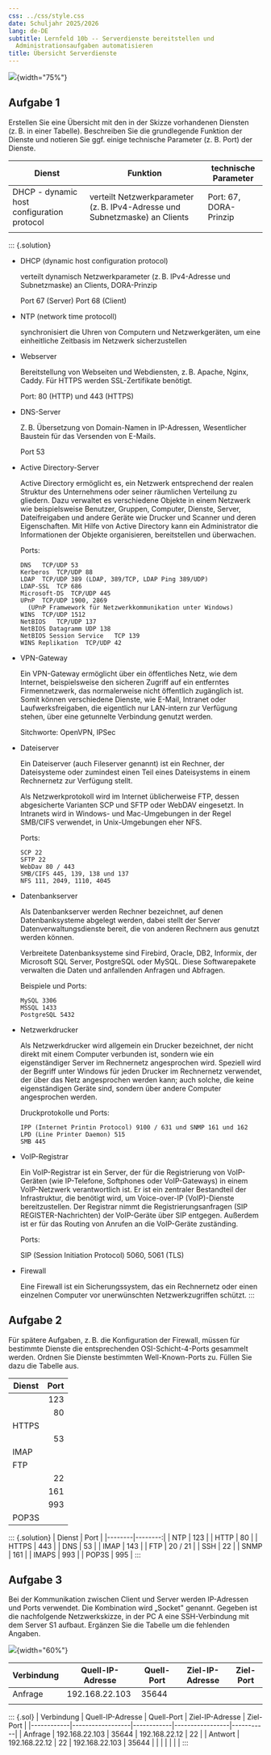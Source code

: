 ```yaml
---
css: ../css/style.css
date: Schuljahr 2025/2026
lang: de-DE
subtitle: Lernfeld 10b -- Serverdienste bereitstellen und
  Administrationsaufgaben automatisieren
title: Übersicht Serverdienste
---
```


![](images/skizze-netzwerk.png){width="75%"}

## Aufgabe 1

Erstellen Sie eine Übersicht mit den in der Skizze vorhandenen Diensten
(z. B. in einer Tabelle). Beschreiben Sie die grundlegende Funktion der
Dienste und notieren Sie ggf. einige technische Parameter (z. B. Port)
der Dienste.

| Dienst | Funktion | technische Parameter |
|----|----|----|
| DHCP - dynamic host configuration protocol | verteilt Netzwerkparameter (z. B. IPv4-Adresse und Subnetzmaske) an Clients | Port: 67, DORA-Prinzip |
|  |  |  |

::: {.solution}
- DHCP (dynamic host configuration protocol)

  verteilt dynamisch Netzwerkparameter (z. B. IPv4-Adresse und
  Subnetzmaske) an Clients, DORA-Prinzip

  Port 67 (Server) Port 68 (Client)

- NTP (network time protocoll)

  synchronisiert die Uhren von Computern und Netzwerkgeräten, um eine
  einheitliche Zeitbasis im Netzwerk sicherzustellen

- Webserver

  Bereitstellung von Webseiten und Webdiensten, z. B. Apache, Nginx,
  Caddy. Für HTTPS werden SSL-Zertifikate benötigt.

  Port: 80 (HTTP) und 443 (HTTPS)

- DNS-Server

  Z. B. Übersetzung von Domain-Namen in IP-Adressen, Wesentlicher
  Baustein für das Versenden von E-Mails.

  Port 53

- Active Directory-Server

  Active Directory ermöglicht es, ein Netzwerk entsprechend der realen
  Struktur des Unternehmens oder seiner räumlichen Verteilung zu
  gliedern. Dazu verwaltet es verschiedene Objekte in einem Netzwerk wie
  beispielsweise Benutzer, Gruppen, Computer, Dienste, Server,
  Dateifreigaben und andere Geräte wie Drucker und Scanner und deren
  Eigenschaften. Mit Hilfe von Active Directory kann ein Administrator
  die Informationen der Objekte organisieren, bereitstellen und
  überwachen.

  Ports:

      DNS   TCP/UDP 53
      Kerberos  TCP/UDP 88
      LDAP  TCP/UDP 389 (LDAP, 389/TCP, LDAP Ping 389/UDP)
      LDAP-SSL  TCP 686
      Microsoft-DS  TCP/UDP 445
      UPnP  TCP/UDP 1900, 2869
        (UPnP Framwework für Netzwerkkommunikation unter Windows)
      WINS  TCP/UDP 1512
      NetBIOS   TCP/UDP 137
      NetBIOS Datagramm UDP 138
      NetBIOS Session Service   TCP 139
      WINS Replikation  TCP/UDP 42

- VPN-Gateway

  Ein VPN-Gateway ermöglicht über ein öffentliches Netz, wie dem
  Internet, beispielsweise den sicheren Zugriff auf ein entferntes
  Firmennetzwerk, das normalerweise nicht öffentlich zugänglich ist.
  Somit können verschiedene Dienste, wie E-Mail, Intranet oder
  Laufwerksfreigaben, die eigentlich nur LAN-intern zur Verfügung
  stehen, über eine getunnelte Verbindung genutzt werden.

  Sitchworte: OpenVPN, IPSec

- Dateiserver

  Ein Dateiserver (auch Fileserver genannt) ist ein Rechner, der
  Dateisysteme oder zumindest einen Teil eines Dateisystems in einem
  Rechnernetz zur Verfügung stellt.

  Als Netzwerkprotokoll wird im Internet üblicherweise FTP, dessen
  abgesicherte Varianten SCP und SFTP oder WebDAV eingesetzt. In
  Intranets wird in Windows- und Mac-Umgebungen in der Regel SMB/CIFS
  verwendet, in Unix-Umgebungen eher NFS.

  Ports:

      SCP 22
      SFTP 22
      WebDav 80 / 443
      SMB/CIFS 445, 139, 138 und 137
      NFS 111, 2049, 1110, 4045

- Datenbankserver

  Als Datenbankserver werden Rechner bezeichnet, auf denen
  Datenbanksysteme abgelegt werden, dabei stellt der Server
  Datenverwaltungsdienste bereit, die von anderen Rechnern aus genutzt
  werden können.

  Verbreitete Datenbanksysteme sind Firebird, Oracle, DB2, Informix, der
  Microsoft SQL Server, PostgreSQL oder MySQL. Diese Softwarepakete
  verwalten die Daten und anfallenden Anfragen und Abfragen.

  Beispiele und Ports:

      MySQL 3306
      MSSQL 1433
      PostgreSQL 5432

- Netzwerkdrucker

  Als Netzwerkdrucker wird allgemein ein Drucker bezeichnet, der nicht
  direkt mit einem Computer verbunden ist, sondern wie ein
  eigenständiger Server im Rechnernetz angesprochen wird. Speziell wird
  der Begriff unter Windows für jeden Drucker im Rechnernetz verwendet,
  der über das Netz angesprochen werden kann; auch solche, die keine
  eigenständigen Geräte sind, sondern über andere Computer angesprochen
  werden.

  Druckprotokolle und Ports:

      IPP (Internet Printin Protocol) 9100 / 631 und SNMP 161 und 162
      LPD (Line Printer Daemon) 515
      SMB 445

- VoIP-Registrar

  Ein VoIP-Registrar ist ein Server, der für die Registrierung von
  VoIP-Geräten (wie IP-Telefone, Softphones oder VoIP-Gateways) in einem
  VoIP-Netzwerk verantwortlich ist. Er ist ein zentraler Bestandteil der
  Infrastruktur, die benötigt wird, um Voice-over-IP (VoIP)-Dienste
  bereitzustellen. Der Registrar nimmt die Registrierungsanfragen (SIP
  REGISTER-Nachrichten) der VoIP-Geräte über SIP entgegen. Außerdem ist
  er für das Routing von Anrufen an die VoIP-Geräte zuständing.

  Ports:

  SIP (Session Initiation Protocol) 5060, 5061 (TLS)

- Firewall

  Eine Firewall ist ein Sicherungssystem, das ein Rechnernetz oder einen
  einzelnen Computer vor unerwünschten Netzwerkzugriffen schützt.
:::

## Aufgabe 2

Für spätere Aufgaben, z. B. die Konfiguration der Firewall, müssen für
bestimmte Dienste die entsprechenden OSI-Schicht-4-Ports gesammelt
werden. Ordnen Sie Dienste bestimmten Well-Known-Ports zu. Füllen Sie
dazu die Tabelle aus.

| Dienst | Port |
|--------|-----:|
|        |  123 |
|        |   80 |
| HTTPS  |      |
|        |   53 |
| IMAP   |      |
| FTP    |      |
|        |   22 |
|        |  161 |
|        |  993 |
| POP3S  |      |

::: {.solution}
| Dienst |    Port |
|--------|--------:|
| NTP    |     123 |
| HTTP   |      80 |
| HTTPS  |     443 |
| DNS    |      53 |
| IMAP   |     143 |
| FTP    | 20 / 21 |
| SSH    |      22 |
| SNMP   |     161 |
| IMAPS  |     993 |
| POP3S  |     995 |
:::

## Aufgabe 3

Bei der Kommunikation zwischen Client und Server werden IP-Adressen und
Ports verwendet. Die Kombination wird „Socket" genannt. Gegeben ist die
nachfolgende Netzwerkskizze, in der PC A eine SSH-Verbindung mit dem
Server S1 aufbaut. Ergänzen Sie die Tabelle um die fehlenden Angaben.

![](images/client-server.png){width="60%"}

| Verbindung | Quell-IP-Adresse | Quell-Port | Ziel-IP-Adresse | Ziel-Port |
|------------|------------------|------------|-----------------|-----------|
| Anfrage    | 192.168.22.103   | 35644      |                 |           |
|            |                  |            |                 |           |

::: {.sol}
| Verbindung | Quell-IP-Adresse | Quell-Port | Ziel-IP-Adresse | Ziel-Port |
|------------|------------------|------------|-----------------|-----------|
| Anfrage    | 192.168.22.103   | 35644      | 192.168.22.12   | 22        |
| Antwort    | 192.168.22.12    | 22         | 192.168.22.103  | 35644     |
|            |                  |            |                 |           |
:::
